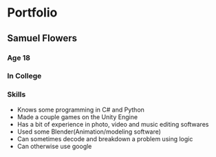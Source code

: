 # Portfolio
## Samuel Flowers
### Age 18
### In College
### Skills
- Knows some programming in C# and Python
- Made a couple games on the Unity Engine
- Has a bit of experience in photo, video and music editing softwares
- Used some Blender(Animation/modeling software)
- Can sometimes decode and breakdown a problem using logic
- Can otherwise use google
